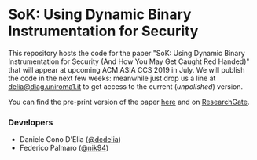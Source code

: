 # SoK: Using Dynamic Binary Instrumentation for Security
This repository hosts the code for the paper "SoK: Using Dynamic Binary Instrumentation for Security (And How You May Get Caught Red Handed)" that will appear at upcoming ACM ASIA CCS 2019 in July. We will publish the code in the next few weeks: meanwhile just drop us a line at delia@diag.uniroma1.it to get access to the current (_unpolished_) version.

You can find the pre-print version of the paper [here](https://www.diag.uniroma1.it/~delia/papers/asiaccs2019.pdf) and on [ResearchGate](https://www.researchgate.net/publication/332849052_SoK_Using_Dynamic_Binary_Instrumentation_for_Security_And_How_You_May_Get_Caught_Red_Handed).

### Developers
* Daniele Cono D'Elia ([@dcdelia](https://github.com/dcdelia))
* Federico Palmaro ([@nik94](https://github.com/nik94))
